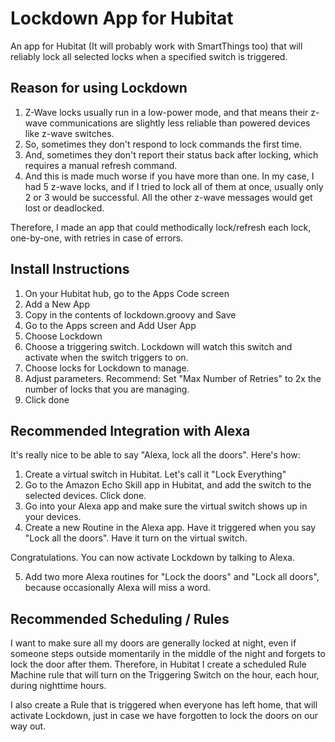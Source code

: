 # Lockdown App for Hubitat
An app for Hubitat (It will probably work with SmartThings too) that will reliably lock all selected locks when a specified switch is triggered.

## Reason for using Lockdown
1.  Z-Wave locks usually run in a low-power mode, and that means their z-wave communications are slightly less reliable than powered devices like z-wave switches.
2.  So, sometimes they don't respond to lock commands the first time.
3.  And, sometimes they don't report their status back after locking, which requires a manual refresh command.
4.  And this is made much worse if you have more than one.  In my case, I had 5 z-wave locks, and if I tried to lock all of them at once, usually only 2 or 3 would be successful.  All the other z-wave messages would get lost or deadlocked.

Therefore, I made an app that could methodically lock/refresh each lock, one-by-one, with retries in case of errors.

## Install Instructions
1. On your Hubitat hub, go to the Apps Code screen
2. Add a New App
3. Copy in the contents of lockdown.groovy and Save
4. Go to the Apps screen and Add User App
5. Choose Lockdown
6. Choose a triggering switch.  Lockdown will watch this switch and activate when the switch triggers to on.
7. Choose locks for Lockdown to manage.
8. Adjust parameters.  Recommend: Set "Max Number of Retries" to 2x the number of locks that you are managing.
9. Click done

## Recommended Integration with Alexa
It's really nice to be able to say "Alexa, lock all the doors".  Here's how:

1. Create a virtual switch in Hubitat.  Let's call it "Lock Everything"
2. Go to the Amazon Echo Skill app in Hubitat, and add the switch to the selected devices.  Click done.
3. Go into your Alexa app and make sure the virtual switch shows up in your devices.
4. Create a new Routine in the Alexa app.  Have it triggered when you say "Lock all the doors".  Have it turn on the virtual switch.

Congratulations.  You can now activate Lockdown by talking to Alexa.

5. Add two more Alexa routines for "Lock the doors" and "Lock all doors", because occasionally Alexa will miss a word.

## Recommended Scheduling / Rules
I want to make sure all my doors are generally locked at night, even if someone steps outside momentarily in the middle of the night and forgets to lock the door after them.  Therefore, in Hubitat I create a scheduled Rule Machine rule that will turn on the Triggering Switch on the hour, each hour, during nighttime hours.

I also create a Rule that is triggered when everyone has left home, that will activate Lockdown, just in case we have forgotten to lock the doors on our way out.
